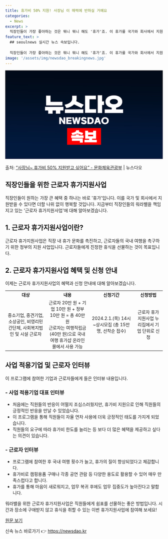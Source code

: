 ```yaml
---
title: 휴가비 50% 지원! 사장님 이 매력에 반하실 거예요
categories:
  - News
excerpt: >
  직장인들이 가장 좋아하는 것은 뭐니 뭐니 해도 '휴가'죠. 이 휴가를 국가와 회사에서 지원해 준다면 더할 나…
feature_text: >
  ## seoulnews 실시간 뉴스 속보입니다.

  직장인들이 가장 좋아하는 것은 뭐니 뭐니 해도 '휴가'죠. 이 휴가를 국가와 회사에서 지원해 준다면 더할 나…
image: '/assets/img/newsdao_breakingnews.jpg'
---
```


![뉴스다오 속보](/assets/img/newsdao_breakingnews.jpg)

<p>출처: <a href="https://newsdao.kr/3128" rel="dofollow">“사장님~ 휴가비 50% 지원받고 싶어요” - 문화체육관광부</a> | 뉴스다오</p>

<h2 data-ke-size="size26">직장인들을 위한 근로자 휴가지원사업</h2>
<p data-ke-size="size16">직장인들이 원하는 가장 큰 혜택 중 하나는 바로 '휴가'입니다. 이를 국가 및 회사에서 지원받을 수 있다면 더할 나위 없이 행복할 것입니다. 지금부터 직장인들의 워라밸을 책임지고 있는 '근로자 휴가지원사업'에 대해 알아보겠습니다.</p>

<h2 data-ke-size="size24">1. 근로자 휴가지원사업이란?</h2>
<p data-ke-size="size16">근로자 휴가지원사업은 직장 내 휴가 문화를 촉진하고, 근로자들의 국내 여행을 촉구하기 위한 정부의 지원 사업입니다. 근로자들에게 진정한 휴식을 선물하는 것이 목표입니다.</p>

<h2 data-ke-size="size24">2. 근로자 휴가지원사업 혜택 및 신청 안내</h2>
<p data-ke-size="size16">이제는 근로자 휴가지원사업의 혜택과 신청 안내에 대해 알아보겠습니다.</p>

<table>
  <tr>
    <td style="text-align: center; height: 17px;"><b>대상</b></td>
    <td style="text-align: center; height: 17px;"><b>내용</b></td>
    <td style="text-align: center; height: 17px;"><b>신청기간</b></td>
    <td style="text-align: center; height: 17px;"><b>신청방법</b></td>
  </tr>
  <tr>
    <td style="text-align: center; height: 17px;">중소기업, 중견기업, 소상공인, 비영리민간단체, 사회복지법인 및 시설 근로자</td>
    <td style="text-align: center; height: 17px;">근로자 20만 원 + 기업 10만 원 + 정부 10만 원 = 총 40만 원<br>근로자는 여행적립금(40만 원)으로 국내여행 휴가샵 온라인몰에서 사용 가능</td>
    <td style="text-align: center; height: 17px;">2024.2.1.(목) 14시~상시모집 (총 15만 명, 선착순 접수)</td>
    <td style="text-align: center; height: 17px;">근로자 휴가지원사업 누리집에서 기업 단위로 신청</td>
  </tr>
</table>
  
<h2 data-ke-size="size24">사업 적용기업 및 근로자 인터뷰</h2>
<p data-ke-size="size16">이 프로그램에 참여한 기업과 근로자들에게 들은 인터뷰 내용입니다.</p>

<h3 data-ke-size="size22">- 사업 적용기업 대표 인터뷰</h3>
<ul>
  <li>처음에는 직원들의 반응이 어떨지 조심스러웠지만, 휴가비 지원으로 인해 직원들의 긍정적인 반응을 만날 수 있었습니다.</li>
  <li>이 프로그램을 통해 직원들이 자율 연차 사용에 더욱 긍정적인 태도를 가지게 되었습니다.</li>
  <li>직원들의 요구에 따라 휴가비 한도를 늘리는 등 보다 더 많은 혜택을 제공하고 싶다는 의견이 있습니다.</li>
</ul>

<h3 data-ke-size="size22">- 근로자 인터뷰</h3>
<ul>
  <li>프로그램에 참여한 후 국내 여행 횟수가 늘고, 휴가의 질이 향상되었다고 체감합니다.</li>
  <li>휴가비로 캠핑용품 구매나 각종 공연 관람 등 다양한 용도로 활용할 수 있어 매우 만족스럽다고 합니다.</li>
  <li>휴가를 통해 마음이 새로워지고, 업무 복귀 후에도 업무 집중도가 높아진다고 말합니다.</li>
</ul>

<p data-ke-size="size16">워라밸을 위한 근로자 휴가지원사업은 직원들에게 쉼표를 선물하는 좋은 방법입니다. 시간과 장소에 구애받지 않고 휴식을 취할 수 있는 이번 휴가지원사업에 참여해 보세요!</p>

<p data-ke-size="size16"><a href="https://newsdao.kr/3128" target="_blank" rel="noopener">원문 보기</a></p> 

신속 뉴스 바로가기 👉 <a href="https://newsdao.kr" rel="dofollow">https://newsdao.kr</a>


